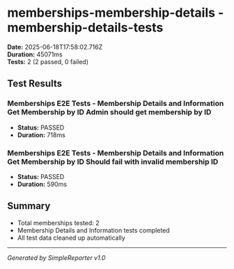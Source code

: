 # memberships-membership-details - membership-details-tests

**Date:** 2025-06-18T17:58:02.716Z  
**Duration:** 45071ms  
**Tests:** 2 (2 passed, 0 failed)

## Test Results


### Memberships E2E Tests - Membership Details and Information Get Membership by ID Admin should get membership by ID
- **Status:** PASSED
- **Duration:** 718ms



### Memberships E2E Tests - Membership Details and Information Get Membership by ID Should fail with invalid membership ID
- **Status:** PASSED
- **Duration:** 590ms



## Summary

- Total memberships tested: 2
- Membership Details and Information tests completed
- All test data cleaned up automatically

---
*Generated by SimpleReporter v1.0*
